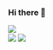 ### Hi there 👋
![](https://komarev.com/ghpvc/?username=ghazalb76)<br />
<img align="center" src="https://github-readme-stats.vercel.app/api?username=ghazalb76&theme=tokyonight" />
<img align="center" src="https://github-readme-stats.vercel.app/api/top-langs/?username=ghazalb76&theme=tokyonight&layout=compact" /><br />


